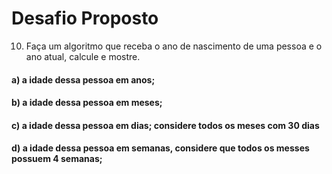 # Desafio Proposto
10. Faça um algoritmo que receba o ano de nascimento de uma pessoa e o ano atual,
calcule e mostre.
#### a) a idade dessa pessoa em anos;
#### b) a idade dessa pessoa em meses;
#### c) a idade dessa pessoa em dias; considere todos os meses com 30 dias
#### d) a idade dessa pessoa em semanas, considere que todos os messes possuem 4 semanas;
